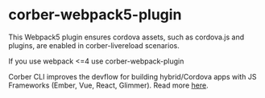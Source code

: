 # corber-webpack5-plugin

This Webpack5 plugin ensures cordova assets, such as cordova.js and
plugins, are enabled in corber-livereload scenarios.

If you use webpack <=4 use corber-webpack-plugin

Corber CLI improves the devflow for building hybrid/Cordova apps with JS
Frameworks (Ember, Vue, React, Glimmer). Read more
[here](http://corber.io).
